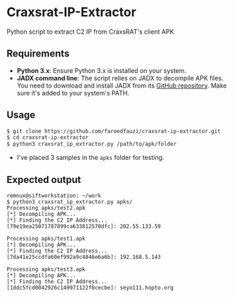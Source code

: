 # Craxsrat-IP-Extractor
Python script to extract C2 IP from CraxsRAT's client APK

## Requirements
- **Python 3.x**: Ensure Python 3.x is installed on your system.
- **JADX command line**: The script relies on JADX to decompile APK files. You need to download and install JADX from its [GitHub repository](https://github.com/skylot/jadx). Make sure it's added to your system's PATH.

## Usage
```bash
$ git clone https://github.com/fareedfauzi/craxsrat-ip-extractor.git
$ cd craxsrat-ip-extractor
$ python3 craxsrat_ip_extractor.py /path/to/apk/folder
```

- I've placed 3 samples in the `apks` folder for testing.

## Expected output
```
remnux@siftworkstation: ~/work
$ python3 craxsrat_ip_extractor.py apks/
Processing apks/test2.apk
[*] Decompiling APK...
[*] Finding the C2 IP Address...
[79e19ea25071787899ca633812570dfc]: 202.55.133.59

Processing apks/test1.apk
[*] Decompiling APK...
[*] Finding the C2 IP Address...
[7da41e25ccdfa60ef992a9c4846e6a6b]: 192.168.5.143

Processing apks/test3.apk
[*] Decompiling APK...
[*] Finding the C2 IP Address...
[1ddc5fcd0042926c149971122f0cecbe]: seyo111.hopto.org
```
